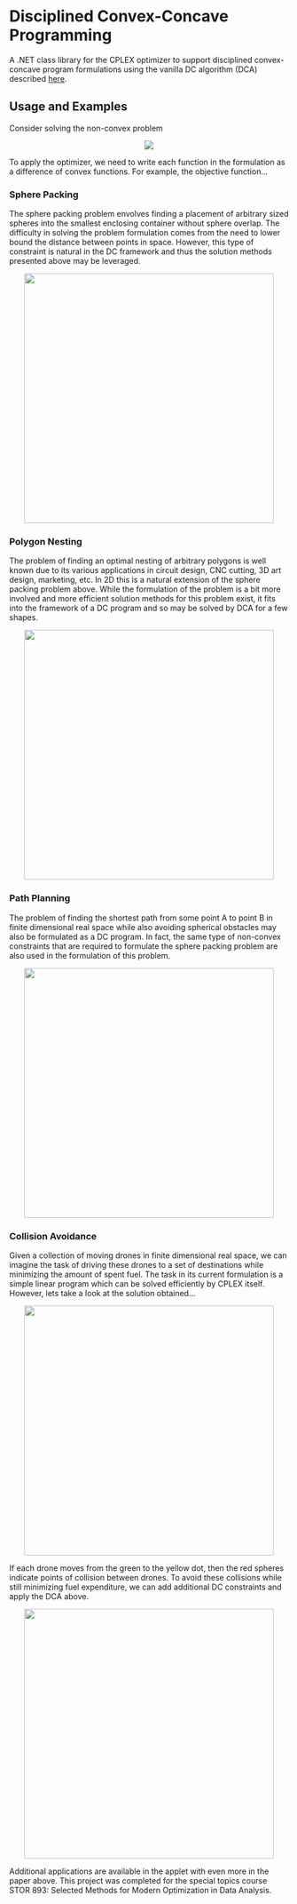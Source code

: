 # Disciplined Convex-Concave Programming
A .NET class library for the CPLEX optimizer to support disciplined convex-concave program formulations using the vanilla DC algorithm (DCA) described [here](https://arxiv.org/abs/1604.02639).

## Usage and Examples

Consider solving the non-convex problem

<p align="center"><img src="https://latex.codecogs.com/gif.latex?\begin{array}{rrcl}&space;\min&space;&&space;-x_1^2&plus;x_2^2&plus;x_3^2&space;\\&space;s.t.&space;&&space;x_1&plus;x_2&plus;x_3&space;&&space;\le&space;&&space;2&space;\\&space;&&space;x_1-4x_2^2-x_3^2&space;&&space;\le&space;&&space;-1&space;\\&space;&&space;x_1,x_2,x_3&space;&&space;\ge&space;&&space;0&space;\end{array}" /></p>

To apply the optimizer, we need to write each function in the formulation as a difference of convex functions. For example, the objective function...

### Sphere Packing

The sphere packing problem envolves finding a placement of arbitrary sized spheres into the smallest enclosing container without sphere overlap. The difficulty in solving the problem formulation comes from the need to lower bound the distance between points in space. However, this type of constraint is natural in the DC framework and thus the solution methods presented above may be leveraged.

<p align="center" ><img src="https://user-images.githubusercontent.com/26099083/97809185-76655c80-1c39-11eb-8c9b-553559985687.PNG" width="450"></p>

### Polygon Nesting

The problem of finding an optimal nesting of arbitrary polygons is well known due to its various applications in circuit design, CNC cutting, 3D art design, marketing, etc. In 2D this is a natural extension of the sphere packing problem above. While the formulation of the problem is a bit more involved and more efficient solution methods for this problem exist, it fits into the framework of a DC program and so may be solved by DCA for a few shapes.

<p align="center"><img src="https://user-images.githubusercontent.com/26099083/97809654-250a9c80-1c3c-11eb-9e1f-e4e8952406f6.PNG" width="450"></p>

### Path Planning

The problem of finding the shortest path from some point A to point B in finite dimensional real space while also avoiding spherical obstacles may also be formulated as a DC program. In fact, the same type of non-convex constraints that are required to formulate the sphere packing problem are also used in the formulation of this problem.

<p align="center"><img src="https://user-images.githubusercontent.com/26099083/97809820-6485b880-1c3d-11eb-80e7-50a5bec43c4d.PNG" width="450"></p>

### Collision Avoidance

Given a collection of moving drones in finite dimensional real space, we can imagine the task of driving these drones to a set of destinations while minimizing the amount of spent fuel. The task in its current formulation is a simple linear program which can be solved efficiently by CPLEX itself. However, lets take a look at the solution obtained...

<p align="center"><img src="https://user-images.githubusercontent.com/26099083/97809963-7ae04400-1c3e-11eb-9285-f5520dfbea13.PNG" width="450"></p>

If each drone moves from the green to the yellow dot, then the red spheres indicate points of collision between drones. To avoid these collisions while still minimizing fuel expenditure, we can add additional DC constraints and apply the DCA above.

<p align="center"><img src="https://user-images.githubusercontent.com/26099083/97810038-0528a800-1c3f-11eb-97e7-9406072c451d.PNG" width="450"></p>

Additional applications are available in the applet with even more in the paper above. This project was completed for the special topics course STOR 893: Selected Methods for Modern Optimization in Data Analysis.
